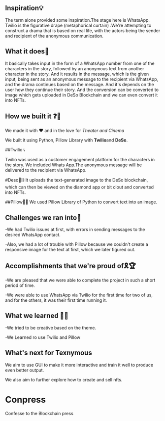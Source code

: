 ## Inspiration💡

The term alone provided some inspiration.The stage here is WhatsApp. Twilio is the figurative drape (metaphorical curtain) .We're attempting to construct a drama that is based on real life, with the actors being the sender and recipient of the anonymous communication.

## What it does💪

It basically takes input in the form of a WhatsApp number from one of the characters in the story, followed by an anonymous text from another character in the story. And it results in the message, which is the given input, being sent as an anonymous message to the recipient via WhatsApp, and the drama continues based on the message. And it's depends on the user how they continue their story. And the conversion can be converted to image which gets uploaded in DeSo Blockchain and we can even convert it into NFTs.

## How we built it ❓🧠
We made it with ♥  and in the love for _Theater and Cinema_

We built it using Python, Pillow Library with **Twilio**and  **DeSo**.

##Twilio 📞

Twilio was used as a customer engagement platform for the characters in the story.
We included Whats App.The anonymous message will be delivered to the recipient via WhatsApp. 

#Deso🧱⛓️
It uploads the text-generated image to the DeSo blockchain, which can then be viewed on the diamond app or bit clout and converted into NFTs. 

##Pillow👼🏼
We used Pillow Library of Python to convert text into an image.

## Challenges we ran into🧗

-We had Twilio issues at first, with errors in sending messages to the desired WhatsApp contact.

-Also, we had a lot of trouble with Pillow because we couldn't create a responsive image for the text at first, which we later figured out. 

## Accomplishments that we're proud of🎗️🏆 

-We are pleased that we were able to complete the project in such a short period of time.

-We were able to use WhatsApp via Twilio for the first time for two of us, and for the others, it was their first time running it. 

## What we learned 👨‍🎓

-We tried to be creative based on the theme. 

-We Learned ro use Twilio and Pillow

## What's next for Texnymous

We aim to use GUI to make it more interactive and train it well to produce even better output.

We also aim to further explore how to create and sell nfts.
# Conpress
Confesse to the Blockchain press 
